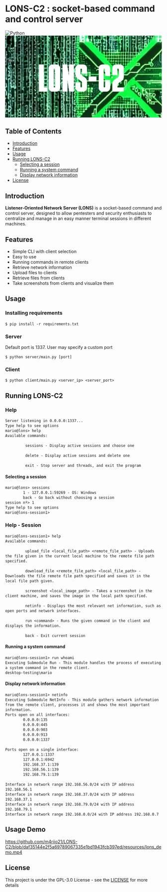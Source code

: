 # LONS-C2 : socket-based command and control server
![Python](https://img.shields.io/badge/Python-3776AB?style=for-the-badge&logo=python&logoColor=green) \
![Banner](https://github.com/m4riio21/LONS-C2/blob/e275c02506acca5d114b07dbff4a498124173bb4/resources/LOGO.png)


## Table of Contents

- [Introduction](#introduction)
- [Features](#features)
- [Usage](#usage)
- [Running LONS-C2](#running-lons-c2)
  - [Selecting a session](#selecting-a-session)
  - [Running a system command](#running-a-system-command)
  - [Display network information](#display-network-information)
- [License](#license)

## Introduction
**Listener-Oriented Network Server (LONS)** is a socket-based command and control server, designed to allow pentesters and security enthusiasts to centralize and manage in an easy manner terminal sessions in different machines.

## Features

- Simple CLI with client selection
- Easy to use
- Running commands in remote clients
- Retrieve network information
- Upload files to clients
- Retrieve files from clients
- Take screenshots from clients and visualize them

## Usage

### Installing requirements

```shell
$ pip install -r requirements.txt
```

### Server

Default port is 1337. User may specify a custom port
```shell
$ python server/main.py [port]
```

### Client

```shell
$ python client/main.py <server_ip> <server_port>
```

## Running LONS-C2

### Help 

```
Server listening in 0.0.0.0:1337...
Type help to see options
mario@lons> help
Available commands:

		 sessions - Display active sessions and choose one

		 delete - Display active sessions and delete one

		 exit - Stop server and threads, and exit the program
```

#### Selecting a session

```
mario@lons> sessions
		1 - 127.0.0.1:59269 - OS: Windows
		back - Go back without choosing a session
session nº> 1
Type help to see options
mario@lons-session1>
```

### Help - Session

```
mario@lons-session1> help
Available commands:

		 upload_file <local_file_path> <remote_file_path> - Uploads the file given in the current local machine to the remote file path specified.

		 download_file <remote_file_path> <local_file_path> - Downloads the file remote file path specified and saves it in the local file path given.

		 screenshot <local_image_path> - Takes a screenshot in the client machine, and saves the image in the local path specified.

		 netinfo - Displays the most relevant net information, such as open ports and network interfaces.

		 run <command> - Runs the given command in the client and displays the information.

		 back - Exit current session
```

#### Running a system command

```
mario@lons-session1> run whoami
Executing Submodule Run - This module handles the process of executing a system command in the remote client.
desktop-testing\mario
```

#### Display network information

```
mario@lons-session1> netinfo
Executing Submodule NetInfo - This module gathers network information from the remote client, processes it and shows the most important information.
Ports open on all interfaces:
		0.0.0.0:135
		0.0.0.0:445
		0.0.0.0:903
		0.0.0.0:913
		0.0.0.0:1337

Ports open on a single interface:
		127.0.0.1:1337
		127.0.0.1:6942
		192.168.37.1:139
		192.168.56.1:139
		192.168.79.1:139

Interface in network range 192.168.56.0/24 with IP address 192.168.56.1
Interface in network range 192.168.37.0/24 with IP address 192.168.37.1
Interface in network range 192.168.79.0/24 with IP address 192.168.79.1
Interface in network range 192.168.0.0/24 with IP address 192.168.0.7
```

## Usage Demo

https://github.com/m4riio21/LONS-C2/blob/daf35144e2f5a69789067335e1bd1943fcb397ed/resources/lons_demo.mp4

## License
This project is under the GPL-3.0 License - see the [LICENSE](LICENSE) for more details
